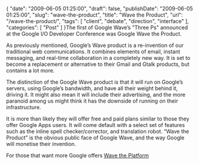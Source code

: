 {
    "date": "2009-06-05 01:25:00",
    "draft": false,
    "publishDate": "2009-06-05 01:25:00",
    "slug": "wave-the-product",
    "title": "Wave the Product",
    "url": "\/wave-the-product\/",
    "tags": [
        "client",
        "debate",
        "direction",
        "interface"
    ],
    "categories": [
        "Post"
    ]
}The first of Google Wave’s "Three Ps" announced at the Google I/O
Developer Conference was Google Wave the Product.

As previously mentioned, Google’s Wave product is a re-invention of our
traditional web communications. It combines elements of email, instant
messaging, and real-time collaboration in a completely new way. It is
set to become a replacement or alternative to their Gmail and Gtalk
products, but contains a lot more.

The distinction of the Google Wave product is that it will run on
Google’s servers, using Google’s bandwidth, and have all their weight
behind it, driving it. It might also mean it will include their
advertising, and the more paranoid among us might think it has the
downside of running on their infrastructure.

It is more than likely they will offer free and paid plans similar to
those they offer Google Apps users. It will come default with a select
set of features such as the inline spell checker/corrector, and
translation robot. “Wave the Product” is the obvious public face of
Google Wave, and the way Google will monetise their invention.

For those that want more Google offers [Wave the
Platform](//the.geekorium.com.au/wave-the-platform/)